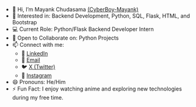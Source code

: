 - 👋 Hi, I’m Mayank Chudasama [(CyberBoy-Mayank)](https://github.com/CyberBoy-Mayank)
- 👀 Interested in: Backend Development, Python, SQL, Flask, HTML, and Bootstrap  
- 💻 Current Role: Python/Flask Backend Developer Intern  
- 💞️ Open to Collaborate on: Python Projects  
- 📫 Connect with me:  
  - 🔗 [LinkedIn](https://www.linkedin.com/in/mayank-chudasama-127b53318)  
  - 📧 [Email](mailto:mayank.chudasama010@gmail.com)
  - 🐦 [X (Twitter)](https://x.com/CyberBoy_Mayank?t=39livb8ShPytaGT3vAobtw&s=09)
  - 📸 [Instagram](https://www.instagram.com/cyberboy_mayank)  
- 😄 Pronouns: He/Him  
- ⚡ Fun Fact: I enjoy watching anime and exploring new technologies during my free time.

<!---
CyberBoy-Mayank/CyberBoy-Mayank is a ✨ special ✨ repository because its `README.md` (this file) appears on your GitHub profile.
You can click the Preview link to take a look at your changes.
--->
